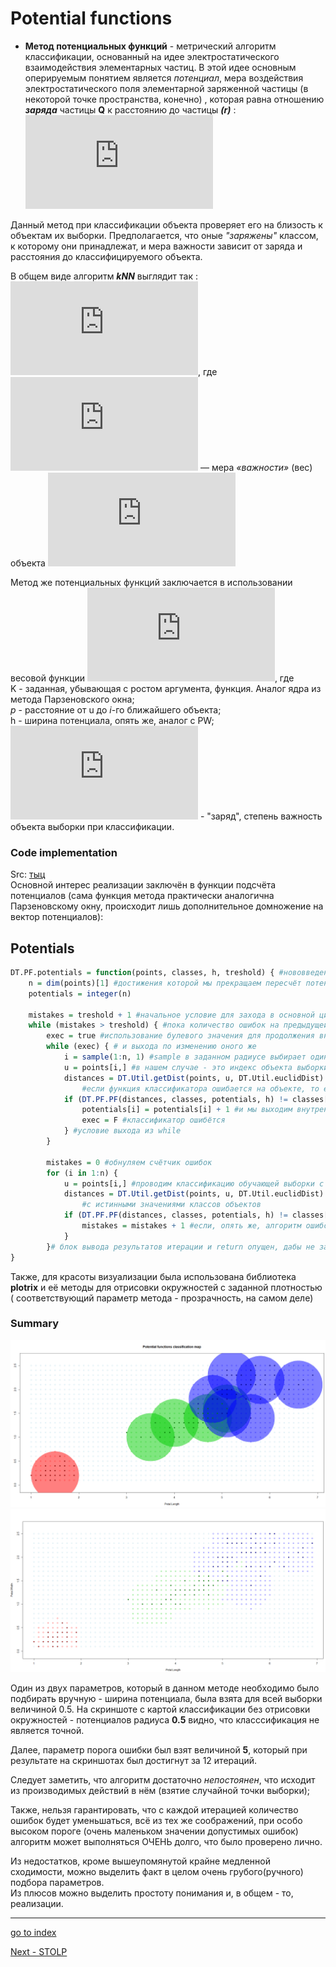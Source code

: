 # Potential functions

- **Метод потенциальных функций** - метрический алгоритм классификации, основанный на идее электростатического взаимодействия элементарных частиц. В этой идее основным оперируемым понятием является _потенциал_, мера воздействия электростатического поля элементарной заряженной частицы (в некоторой точке пространства, конечно) , которая равна отношению ***заряда*** частицы **Q** к расстоянию до частицы ***(r)*** : ![](https://latex.codecogs.com/gif.latex?%5Cphi%20%28r%29%20%5Csim%20%5Cfrac%7BQ%7D%7Br%7D)

Данный метод при классификации объекта проверяет его на близость к объектам их выборки. Предполагается, что оные _"заряжены"_ классом, к которому они принадлежат, и мера важности зависит от заряда и расстояния до классифицируемого объекта.  

В общем виде алгоритм **_kNN_** выглядит так :
![](http://latex.codecogs.com/gif.latex?a%28u%29%3D%5Cmathrm%7Barg%7D%5Cmax_%7By%5CinY%7D%5Csum_%7Bi%3D1%7D%5Em%5Cbigl%5Bx_%7Bi%3Bu%7D%3Dy%5Cbigr%5Dw%28i%2Cu%29),
где ![](http://latex.codecogs.com/gif.latex?w%28i%2Cu%29) — мера _«важности»_ (вес) объекта ![](http://latex.codecogs.com/gif.latex?x_u%5E%7Bi%7D)

Метод же потенциальных функций заключается в использовании весовой функции 
![](https://latex.codecogs.com/gif.latex?w%28i%2Cu%29%20%3D%20%5Cgamma%20%28x%5Ei_u%29K%5Cleft%20%28%20%5Cfrac%7B%5Crho%28u%2Cx_u%28i%29%29%20%7D%7Bh%28x_u%28i%29%29%7D%20%5Cright%20%29), где    
K - заданная, убывающая с ростом аргумента, функция. Аналог ядра из метода Парзеновского окна;  
_p_ - расстояние от u до _i_-го ближайшего объекта;  
h - ширина потенциала, опять же, аналог с PW;  
![](https://latex.codecogs.com/gif.latex?%5Cgamma) - "заряд", степень важность объекта выборки при классификации.


### Code implementation

Src: [тыц](../PF.R)  
Основной интерес реализации заключён в функции подсчёта потенциалов (сама функция метода практически аналогична Парзеновскому окну, происходит лишь дополнительное домножение на вектор потенциалов):

## Potentials
```R
DT.PF.potentials = function(points, classes, h, treshold) { #нововведение - вводится граница допустимых ошибок, после
    n = dim(points)[1] #достижения которой мы прекращаем пересчёт потенциалов
    potentials = integer(n)

    mistakes = treshold + 1 #начальное условие для захода в основной цикл
    while (mistakes > treshold) { #пока количество ошибок на предыдущей итерации больше заданного уровня
        exec = true #использование булевого значения для продолжения внутреннего цикла цикла
        while (exec) { # и выхода по изменению оного же
            i = sample(1:n, 1) #sample в заданном радиусе выбирает один случайный элемент
            u = points[i,] #в нашем случае - это индекс объекта выборки
            distances = DT.Util.getDist(points, u, DT.Util.euclidDist)
                #если функция классификатора ошибается на объекте, то его потенциал увеличивается
            if (DT.PF.PF(distances, classes, potentials, h) != classes[i]) {
                potentials[i] = potentials[i] + 1 #и мы выходим внутреннего цикла поиска объекта, на котором 
                exec = F #классификатор ошибётся
            } #условие выхода из while
        }

        mistakes = 0 #обнуляем счётчик ошибок 
        for (i in 1:n) {
            u = points[i,] #проводим классификацию обучающей выборки с уже новыми потенциалами и сравниваем 
            distances = DT.Util.getDist(points, u, DT.Util.euclidDist)
                #с истинными значениями классов объектов
            if (DT.PF.PF(distances, classes, potentials, h) != classes[i]) {
                mistakes = mistakes + 1 #если, опять же, алгоритм ошибся, увеличиваем ошибку
            }
        }# блок вывода результатов итерации и return опущен, дабы не загромождать ещё сильнее ридми
}
```
Также, для красоты визуализации была использована библиотека **plotrix** и её методы для отрисовки окружностей с заданной плотностью ( соответствующий параметр метода - прозрачность, на самом деле)

### Summary

![](pics/PF_map05.png) ![](pics/PF_m05.png)

Один из двух параметров, который в данном методе необходимо было подбирать вручную - ширина потенциала, была взята для всей выборки величиной 0.5. На скриншоте с картой классификации без отрисовки окружностей - потенциалов радиуса **0.5** видно, что класссификация не является точной.  

Далее, параметр порога ошибки был взят величиной **5**, который при результате на скриншотах был достигнут за 12 итераций.  

Следует заметить, что алгоритм достаточно _непостоянен_, что исходит из производимых действий в нём (взятие случайной точки выборки);  

Также, нельзя гарантировать, что с каждой итерацией количество ошибок будет уменьшаться, всё из тех же соображений, при особо высоком пороге (очень маленьком значении допустимых ошибок) алгоритм может выполняться ОЧЕНЬ долго, что было проверено лично.  

Из недостатков, кроме вышеупомянутой крайне медленной сходимости, можно выделить факт в целом очень грубого(ручного) подбора параметров.  
Из плюсов можно выделить простоту понимания и, в общем - то, реализации.

----

[go to index](../../README.md)

[Next - STOLP](STOLP.md)
